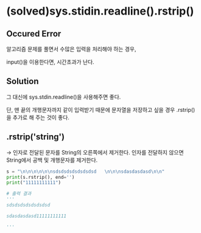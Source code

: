 # (solved)sys.stidin.readline().rstrip()

## Occured Error

알고리즘 문제를 풀면서 수많은 입력을 처리해야 하는 경우, 

input()을 이용한다면, 시간초과가 난다.

## Solution

그 대신에 sys.stdin.readline()을 사용해주면 좋다.

단, 맨 끝의 개행문자까지 같이 입력받기 때문에 문자열을 저장하고 싶을 경우 .rstrip()을 추가로 해 주는 것이 좋다.

## .rstrip('string')

→ 인자로 전달된 문자를 String의 오른쪽에서 제거한다. 인자를 전달하지 않으면 String에서 공백 및 개행문자를 제거한다.

```python
s = "\n\n\n\n\n\nsdsdsdsdsdsdsdsd   \n\n\nsdasdasdasd\n\n"
print(s.rstrip(), end='')
print("11111111111")

# 출력 결과
'''
sdsdsdsdsdsdsdsd   

sdasdasdasd11111111111

'''
```